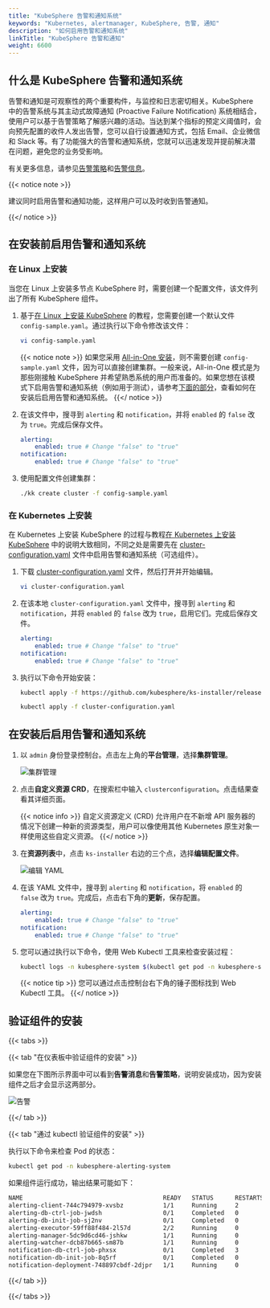 ```yaml
---
title: "KubeSphere 告警和通知系统"
keywords: "Kubernetes, alertmanager, KubeSphere, 告警, 通知"
description: "如何启用告警和通知系统"
linkTitle: "KubeSphere 告警和通知"
weight: 6600
---
```


## 什么是 KubeSphere 告警和通知系统

告警和通知是可观察性的两个重要构件，与监控和日志密切相关。KubeSphere 中的告警系统与其主动式故障通知 (Proactive Failure Notification) 系统相结合，使用户可以基于告警策略了解感兴趣的活动。当达到某个指标的预定义阈值时，会向预先配置的收件人发出告警，您可以自行设置通知方式，包括 Email、企业微信和 Slack 等。有了功能强大的告警和通知系统，您就可以迅速发现并提前解决潜在问题，避免您的业务受影响。

有关更多信息，请参见[告警策略](../../project-user-guide/alerting/alerting-policy/)和[告警信息](../../project-user-guide/alerting/alerting-message/)。

{{< notice note >}}

建议同时启用告警和通知功能，这样用户可以及时收到告警通知。

{{</ notice >}}

## 在安装前启用告警和通知系统

### 在 Linux 上安装

当您在 Linux 上安装多节点 KubeSphere 时，需要创建一个配置文件，该文件列出了所有 KubeSphere 组件。

1. 基于[在 Linux 上安装 KubeSphere](../../installing-on-linux/introduction/multioverview/) 的教程，您需要创建一个默认文件 `config-sample.yaml`。通过执行以下命令修改该文件：

    ```bash
    vi config-sample.yaml
    ```

    {{< notice note >}}
如果您采用 [All-in-One 安装](../../quick-start/all-in-one-on-linux/)，则不需要创建 `config-sample.yaml` 文件，因为可以直接创建集群。一般来说，All-in-One 模式是为那些刚接触 KubeSphere 并希望熟悉系统的用户而准备的。如果您想在该模式下启用告警和通知系统（例如用于测试），请参考[下面的部分](#在安装后启用告警和通知系统)，查看如何在安装后启用告警和通知系统。
    {{</ notice >}}

2. 在该文件中，搜寻到 `alerting` 和 `notification`，并将 `enabled` 的 `false` 改为 `true`。完成后保存文件。

    ```yaml
    alerting:
        enabled: true # Change "false" to "true"
    notification:
        enabled: true # Change "false" to "true"
    ```

3. 使用配置文件创建集群：

    ```bash
    ./kk create cluster -f config-sample.yaml
    ```

### 在 Kubernetes 上安装

在 Kubernetes 上安装 KubeSphere 的过程与教程[在 Kubernetes 上安装 KubeSphere](../../installing-on-kubernetes/introduction/overview/) 中的说明大致相同，不同之处是需要先在 [cluster-configuration.yaml](https://github.com/kubesphere/ks-installer/releases/download/v3.0.0/cluster-configuration.yaml) 文件中启用告警和通知系统（可选组件）。

1. 下载 [cluster-configuration.yaml](https://github.com/kubesphere/ks-installer/releases/download/v3.0.0/cluster-configuration.yaml) 文件，然后打开并开始编辑。

    ```bash
    vi cluster-configuration.yaml
    ```

2. 在该本地 `cluster-configuration.yaml` 文件中，搜寻到 `alerting` 和 `notification`，并将  `enabled` 的 `false` 改为 `true`，启用它们。完成后保存文件。

    ```yaml
    alerting:
        enabled: true # Change "false" to "true"
    notification:
        enabled: true # Change "false" to "true"
    ```

3. 执行以下命令开始安装：

    ```bash
    kubectl apply -f https://github.com/kubesphere/ks-installer/releases/download/v3.0.0/kubesphere-installer.yaml

    kubectl apply -f cluster-configuration.yaml
    ```

## 在安装后启用告警和通知系统

1. 以 `admin` 身份登录控制台。点击左上角的**平台管理**，选择**集群管理**。
   
    ![集群管理](/images/docs/zh-cn/enable-pluggable-components/kubesphere-alerting-and-notification/clusters-management.png)
    
2. 点击**自定义资源 CRD**，在搜索栏中输入 `clusterconfiguration`。点击结果查看其详细页面。

    {{< notice info >}}
自定义资源定义 (CRD) 允许用户在不新增 API 服务器的情况下创建一种新的资源类型，用户可以像使用其他 Kubernetes 原生对象一样使用这些自定义资源。
    {{</ notice >}}

3. 在**资源列表**中，点击 `ks-installer` 右边的三个点，选择**编辑配置文件**。

    ![编辑 YAML](/images/docs/zh-cn/enable-pluggable-components/kubesphere-alerting-and-notification/edit-yaml.PNG)

4. 在该 YAML 文件中，搜寻到 `alerting` 和 `notification`，将 `enabled` 的 `false` 改为 `true`。完成后，点击右下角的**更新**，保存配置。

    ```yaml
    alerting:
        enabled: true # Change "false" to "true"
    notification:
        enabled: true # Change "false" to "true"
    ```

5. 您可以通过执行以下命令，使用 Web Kubectl 工具来检查安装过程：

    ```bash
    kubectl logs -n kubesphere-system $(kubectl get pod -n kubesphere-system -l app=ks-install -o jsonpath='{.items[0].metadata.name}') -f
    ```

    {{< notice tip >}}
您可以通过点击控制台右下角的锤子图标找到 Web Kubectl 工具。
    {{</ notice >}}

## 验证组件的安装

{{< tabs >}}

{{< tab "在仪表板中验证组件的安装" >}}

如果您在下图所示界面中可以看到**告警消息**和**告警策略**，说明安装成功，因为安装组件之后才会显示这两部分。

![告警](/images/docs/zh-cn/enable-pluggable-components/kubesphere-alerting-and-notification/alerting.PNG)

{{</ tab >}}

{{< tab "通过 kubectl 验证组件的安装" >}}

执行以下命令来检查 Pod 的状态：

```bash
kubectl get pod -n kubesphere-alerting-system
```

如果组件运行成功，输出结果可能如下：

```bash
NAME                                       READY   STATUS      RESTARTS   AGE
alerting-client-744c794979-xvsbz           1/1     Running     2          36m
alerting-db-ctrl-job-jwdsh                 0/1     Completed   0          36m
alerting-db-init-job-sj2nv                 0/1     Completed   0          36m
alerting-executor-59ff88f484-2l57d         2/2     Running     0          36m
alerting-manager-5dc9d6cd46-jshkw          1/1     Running     0          36m
alerting-watcher-dcb87b665-sm87b           1/1     Running     0          36m
notification-db-ctrl-job-phxsx             0/1     Completed   3          36m
notification-db-init-job-8q5rf             0/1     Completed   0          36m
notification-deployment-748897cbdf-2djpr   1/1     Running     0          36m
```

{{</ tab >}}

{{</ tabs >}}